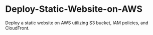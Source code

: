 # Deploy-Static-Website-on-AWS
Deploy a static website on AWS utilizing S3 bucket, IAM policies, and CloudFront.
